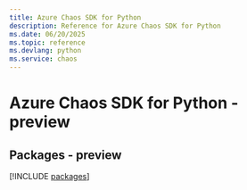 ```yaml
---
title: Azure Chaos SDK for Python
description: Reference for Azure Chaos SDK for Python
ms.date: 06/20/2025
ms.topic: reference
ms.devlang: python
ms.service: chaos
---
```

# Azure Chaos SDK for Python - preview
## Packages - preview
[!INCLUDE [packages](chaos-index.md)]